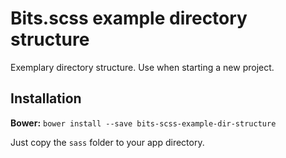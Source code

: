 # Bits.scss example directory structure

Exemplary directory structure. Use when starting a new project.

## Installation

__Bower:__ `bower install --save bits-scss-example-dir-structure`

Just copy the `sass` folder to your app directory.